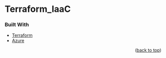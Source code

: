 # Terraform_IaaC
<div id="top"></div>

### Built With

* [Terraform](https://www.terraform.io/)
* [Azure](https://azure.microsoft.com/)

<p align="right">(<a href="#top">back to top</a>)</p>


